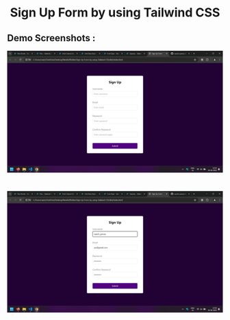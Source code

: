 <div align='center'>
<h1>Sign Up Form by using Tailwind CSS</h1>
</div>

<h2>Demo Screenshots : </h2>

<div>
<img src="./assets/1.png">
</div>


<div style="margin-top:40px;">
<img src="./assets/2.png">
</div>
